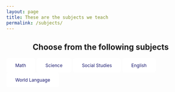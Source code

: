 ```yaml
---
layout: page
title: These are the subjects we teach
permalink: /subjects/
---
```

<html>
<head>
<style>
.button {
   background-color: white;
   border: none;
   color: midnightblue;
   padding: 12px 24px;
   text-align: center;
   text-decoration: none;
   display: inline-block;
   font-size: 12px;
   border-radius: 6px;
   
}
   
</style>
</head>
<body>

<h2 align="center">Choose from the following subjects</h2>

<a href="#" class="button">Math</a>
<a href="#" class="button">Science</a>
<a href="#" class="button">Social Studies</a>
<a href="#" class="button">English</a>
<a href="#" class="button">World Language</a>

</body>
</html>
